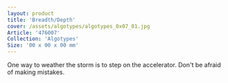 ```yaml
---
layout: product
title: 'Breadth/Depth'
cover: /assets/algotypes/algotypes_0x07_01.jpg
Article: '476007'
Collection: 'Algotypes'
Size: '00 x 00 x 00 mm'
---
```

One way to weather the storm is to step on the accelerator. Don\'t be afraid of making mistakes.
